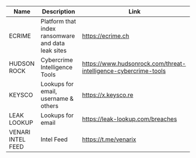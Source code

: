 | Name              | Description                                        | Link                                                            |
| ----------------- | -------------------------------------------------- | --------------------------------------------------------------- |
| ECRIME            | Platform that index ransomware and data leak sites | https://ecrime.ch                                               |
| HUDSON ROCK       | Cybercrime Intelligence Tools                      | https://www.hudsonrock.com/threat-intelligence-cybercrime-tools |
| KEYSCO            | Lookups for email, username & others               | https://x.keysco.re                                             |
| LEAK LOOKUP       | Lookups for email                                  | https://leak-lookup.com/breaches                                |
| VENARI INTEL FEED | Intel Feed                                         | https://t.me/venarix                                            |
